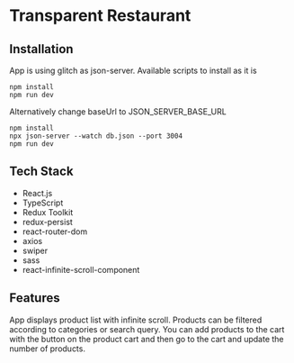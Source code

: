 # Transparent Restaurant

## Installation

App is using glitch as json-server. Available scripts to install as it is

```
npm install
npm run dev

```

Alternatively
change baseUrl to JSON_SERVER_BASE_URL

```
npm install
npx json-server --watch db.json --port 3004
npm run dev

```

## Tech Stack

- React.js
- TypeScript
- Redux Toolkit
- redux-persist
- react-router-dom
- axios
- swiper
- sass
- react-infinite-scroll-component

## Features

App displays product list with infinite scroll. Products can be filtered according to categories or search query. You can add products to the cart with the button on the product cart and then go to the cart and update the number of products.
